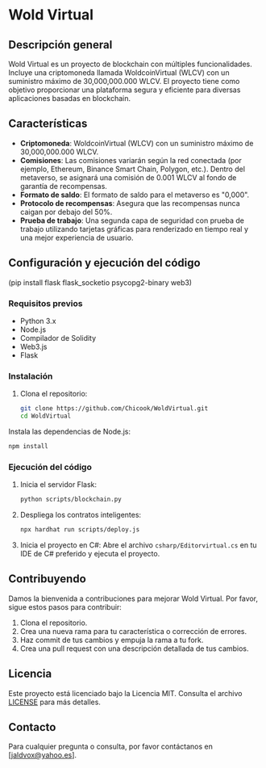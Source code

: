 # Wold Virtual

## Descripción general

Wold Virtual es un proyecto de blockchain con múltiples funcionalidades. Incluye una criptomoneda llamada WoldcoinVirtual (WLCV) con un suministro máximo de 30,000,000.000 WLCV. El proyecto tiene como objetivo proporcionar una plataforma segura y eficiente para diversas aplicaciones basadas en blockchain.
## Características

- **Criptomoneda**: WoldcoinVirtual (WLCV) con un suministro máximo de 30,000,000.000 WLCV.
- **Comisiones**: Las comisiones variarán según la red conectada (por ejemplo, Ethereum, Binance Smart Chain, Polygon, etc.). Dentro del metaverso, se asignará una comisión de 0.001 WLCV al fondo de garantía de recompensas.
- **Formato de saldo**: El formato de saldo para el metaverso es "0,000".
- **Protocolo de recompensas**: Asegura que las recompensas nunca caigan por debajo del 50%.
- **Prueba de trabajo**: Una segunda capa de seguridad con prueba de trabajo utilizando tarjetas gráficas para renderizado en tiempo real y una mejor experiencia de usuario.



## Configuración y ejecución del código

(pip install flask flask_socketio psycopg2-binary web3)

### Requisitos previos

- Python 3.x
- Node.js
- Compilador de Solidity
- Web3.js
- Flask

### Instalación

1. Clona el repositorio:
   ```bash
   git clone https://github.com/Chicook/WoldVirtual.git
   cd WoldVirtual
   ```
Instala las dependencias de Node.js:
   ```bash
   npm install
   ```

### Ejecución del código

1. Inicia el servidor Flask:
   ```bash
   python scripts/blockchain.py
   ```

2. Despliega los contratos inteligentes:
   ```bash
   npx hardhat run scripts/deploy.js
   ```

3. Inicia el proyecto en C#:
   Abre el archivo `csharp/Editorvirtual.cs` en tu IDE de C# preferido y ejecuta el proyecto.

## Contribuyendo

Damos la bienvenida a contribuciones para mejorar Wold Virtual. Por favor, sigue estos pasos para contribuir:

1. Clona el repositorio.
2. Crea una nueva rama para tu característica o corrección de errores.
3. Haz commit de tus cambios y empuja la rama a tu fork.
4. Crea una pull request con una descripción detallada de tus cambios.

## Licencia

Este proyecto está licenciado bajo la Licencia MIT. Consulta el archivo [LICENSE](LICENSE) para más detalles.

## Contacto

Para cualquier pregunta o consulta, por favor contáctanos en [jaldvox@yahoo.es].
